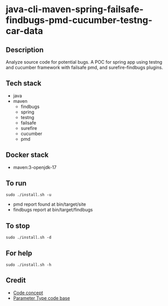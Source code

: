 # java-cli-maven-spring-failsafe-findbugs-pmd-cucumber-testng-car-data

## Description
Analyze source code for potential bugs.
A POC for spring app using testng
and cucumber framework with failsafe
pmd, and surefire-findbugs plugins.

## Tech stack
- java
- maven
	- findbugs
  - spring
  - testng
  - failsafe
  - surefire
  - cucumber
  - pmd

## Docker stack
- maven:3-openjdk-17

## To run
`sudo ./install.sh -u`
- pmd report found at bin/target/site
- findbugs report at bin/target/findbugs

## To stop
`sudo ./install.sh -d`

## For help
`sudo ./install.sh -h`

## Credit
- [Code concept](https://stackoverflow.com/questions/67847818/maven-junit-5-cucumber-not-running-tests)
- [Parameter Type code base](https://thepracticaldeveloper.com/cucumber-guide-3-step-definitions-state/)
